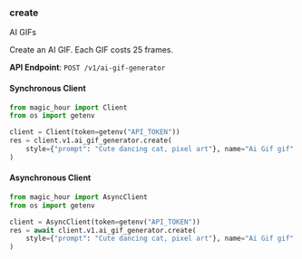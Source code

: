 
### create <a name="create"></a>
AI GIFs

Create an AI GIF. Each GIF costs 25 frames.

**API Endpoint**: `POST /v1/ai-gif-generator`

#### Synchronous Client

```python
from magic_hour import Client
from os import getenv

client = Client(token=getenv("API_TOKEN"))
res = client.v1.ai_gif_generator.create(
    style={"prompt": "Cute dancing cat, pixel art"}, name="Ai Gif gif"
)
```

#### Asynchronous Client

```python
from magic_hour import AsyncClient
from os import getenv

client = AsyncClient(token=getenv("API_TOKEN"))
res = await client.v1.ai_gif_generator.create(
    style={"prompt": "Cute dancing cat, pixel art"}, name="Ai Gif gif"
)
```
